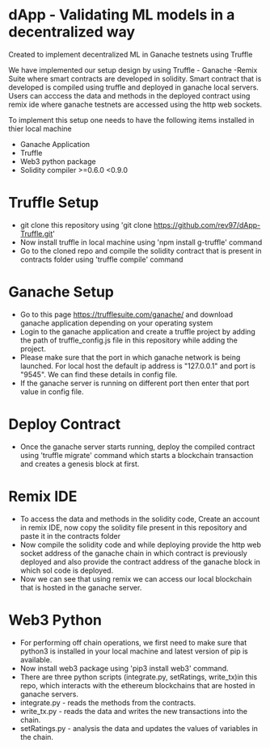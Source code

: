 # dApp - Validating ML models in a decentralized way
Created to implement decentralized ML in Ganache testnets using Truffle

We have implemented our setup design by using Truffle - Ganache -Remix Suite where smart contracts are developed in solidity. Smart contract that is developed is compiled using truffle and deployed in ganache local servers. Users can acccess the data and methods in the deployed contract using remix ide where ganache testnets are accessed using the http web sockets.

To implement this setup one needs to have the following items installed in thier local machine

* Ganache Application
* Truffle 
* Web3 python package
* Solidity compiler >=0.6.0 <0.9.0

# Truffle Setup

* git clone this repository using 'git clone https://github.com/rev97/dApp-Truffle.git'
* Now install truffle in local machine using 'npm install g-truffle' command
* Go to the cloned repo and compile the solidity contract that is present in contracts folder using 'truffle compile' command

# Ganache Setup

* Go to this page https://trufflesuite.com/ganache/ and download ganache application depending on your operating system
* Login to the ganache application and create a truffle project by adding the path of truffle_config.js file in this repository while adding the project.
* Please make sure that the port in which ganache network is being launched. For local host the default ip address is "127.0.0.1" and port is "9545". We can find these details in config file.
* If the ganache server is running on different port then enter that port value in config file.

# Deploy Contract

* Once the ganache server starts running, deploy the compiled contract using 'truffle migrate' command which starts a blockchain transaction and creates a genesis block at first.

# Remix IDE

* To access the data and methods in the solidity code, Create an account in remix IDE, now copy the solidity file present in this repository and paste it in the contracts folder
* Now compile the solidity code and while deploying provide the http web socket address of the ganache chain in which contract is previously deployed and also provide the contract address of the ganache block in which sol code is deployed.
* Now we can see that using remix we can access our local blockchain that is hosted in the ganache server.

# Web3 Python 

* For performing off chain operations, we first need to make sure that python3 is installed in your local machine and latest version of pip is available.
* Now install web3 package using 'pip3 install web3' command.
* There are three python scripts (integrate.py, setRatings, write_tx)in this repo, which interacts with the ethereum blockchains that are hosted in ganache servers.
* integrate.py - reads the methods from the contracts.
* write_tx.py - reads the data and writes the new transactions into the chain.
* setRatings.py - analysis the data and updates the values of variables in the chain.